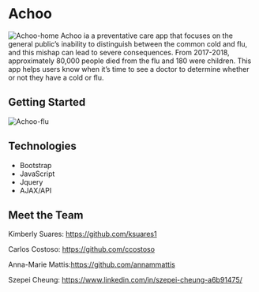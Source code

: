 # Achoo
![Achoo-home](https://user-images.githubusercontent.com/44280043/81520696-04a7f800-9313-11ea-8449-15405348b63f.png)
Achoo ia a preventative care app that focuses on the general public’s inability to distinguish between the common cold and flu, and this mishap can lead to severe consequences. From 2017-2018, approximately 80,000 people died from the flu and 180 were children. This app helps users know when it’s time to see a doctor to determine whether or not they have a cold or flu. 

## Getting Started

![Achoo-flu](https://user-images.githubusercontent.com/44280043/81520852-72542400-9313-11ea-8d38-d1dad607d029.png)

## Technologies

- Bootstrap
- JavaScript
- Jquery
- AJAX/API

## Meet the Team 

Kimberly Suares: https://github.com/ksuares1

Carlos Costoso: https://github.com/ccostoso

Anna-Marie Mattis:https://github.com/annammattis

Szepei Cheung: https://www.linkedin.com/in/szepei-cheung-a6b91475/
